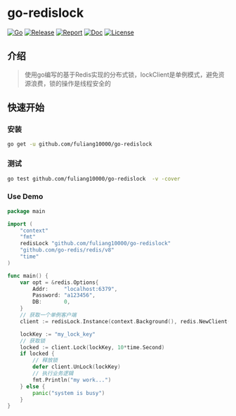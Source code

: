 # go-redislock

[![Go](https://img.shields.io/badge/Go->=1.21-green)](https://go.dev)
[![Release](https://img.shields.io/github/v/release/fuliang10000/go-redislock.svg)](https://github.com/fuliang10000/go-redislock/releases)
[![Report](https://goreportcard.com/badge/github.com/fuliang10000/go-redislock)](https://goreportcard.com/report/github.com/fuliang10000/go-redislock)
[![Doc](https://img.shields.io/badge/go.dev-reference-brightgreen?logo=go&logoColor=white&style=flat)](https://pkg.go.dev/github.com/fuliang10000/go-redislock)
[![License](https://img.shields.io/github/license/fuliang10000/go-redislock)](https://github.com/fuliang10000/go-redislock/blob/main/LICENSE)

## 介绍
> 使用go编写的基于Redis实现的分布式锁，lockClient是单例模式，避免资源浪费，锁的操作是线程安全的

## 快速开始

### 安装
```bash
go get -u github.com/fuliang10000/go-redislock
```

### 测试
```bash
go test github.com/fuliang10000/go-redislock  -v -cover
```

### Use Demo
```go
package main

import (
	"context"
	"fmt"
	redisLock "github.com/fuliang10000/go-redislock"
	"github.com/go-redis/redis/v8"
	"time"
)

func main() {
	var opt = &redis.Options{
		Addr:     "localhost:6379",
		Password: "a123456",
		DB:       0,
	}
	// 获取一个单例客户端
	client := redisLock.Instance(context.Background(), redis.NewClient(opt))

	lockKey := "my_lock_key"
	// 获取锁
	locked := client.Lock(lockKey, 10*time.Second)
	if locked {
		// 释放锁
		defer client.UnLock(lockKey)
		// 执行业务逻辑
		fmt.Println("my work...")
	} else {
		panic("system is busy")
	}
}

```